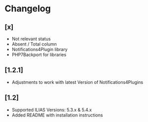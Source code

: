 # Changelog

## [x]
* Not relevant status
* Absent / Total column
* Notifications4Plugin library
* PHP7Backport for libraries

## [1.2.1]
* Adjustments to work with latest Version of Notifications4Plugins

## [1.2]
* Supported ILIAS Versions: 5.3.x & 5.4.x
* Added README with installation instructions